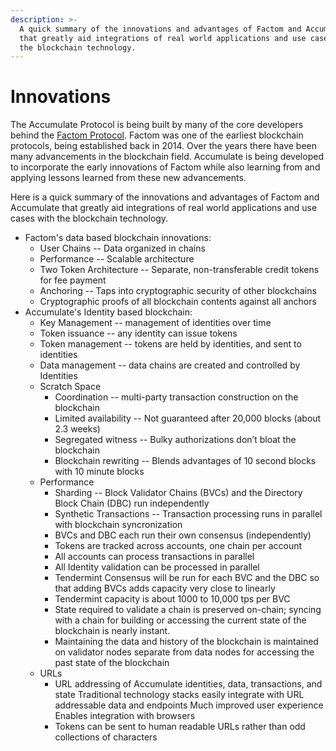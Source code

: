 ```yaml
---
description: >-
  A quick summary of the innovations and advantages of Factom and Accumulate
  that greatly aid integrations of real world applications and use cases with
  the blockchain technology.
---
```


# Innovations

The Accumulate Protocol is being built by many of the core developers behind the [Factom Protocol](https://www.factomprotocol.org). Factom was one of the earliest blockchain protocols, being established back in 2014. Over the years there have been many advancements in the blockchain field. Accumulate is being developed to incorporate the early innovations of Factom while also learning from and applying lessons learned from these new advancements.

Here is a quick summary of the innovations and advantages of Factom and Accumulate that greatly aid integrations of real world applications and use cases with the blockchain technology.

* Factom's data based blockchain innovations:
  * User Chains -- Data organized in chains
  * Performance -- Scalable architecture
  * Two Token Architecture -- Separate, non-transferable credit tokens for fee payment
  * Anchoring -- Taps into cryptographic security of other blockchains
  * Cryptographic proofs of all blockchain contents against all anchors
* Accumulate's Identity based blockchain:
  * Key Management -- management of identities over time
  * Token issuance -- any identity can issue tokens
  * Token management -- tokens are held by identities, and sent to identities
  * Data management -- data chains are created and controlled by Identities
  * Scratch Space
    * Coordination -- multi-party transaction construction on the blockchain
    * Limited availability -- Not guaranteed after 20,000 blocks (about 2.3 weeks)
    * Segregated witness -- Bulky authorizations don’t bloat the blockchain
    * Blockchain rewriting -- Blends advantages of 10 second blocks with 10 minute blocks
  * Performance
    * Sharding -- Block Validator Chains (BVCs) and the Directory Block Chain (DBC) run independently
    * Synthetic Transactions -- Transaction processing runs in parallel with blockchain syncronization
    * BVCs and DBC each run their own consensus (independently)
    * Tokens are tracked across accounts, one chain per account
    * All accounts can process transactions in parallel
    * All Identity validation can be processed in parallel
    * Tendermint Consensus will be run for each BVC and the DBC so that adding BVCs adds capacity very close to linearly
    * Tendermint capacity is about 1000 to 10,000 tps per BVC
    * State required to validate a chain is preserved on-chain; syncing with a chain for building or accessing the current state of the blockchain is nearly instant.
    * Maintaining the data and history of the blockchain is maintained on validator nodes separate from data nodes for accessing the past state of the blockchain
  * URLs
    * URL addressing of Accumulate identities, data, transactions, and state Traditional technology stacks easily integrate with URL addressable data and endpoints Much improved user experience Enables integration with browsers
    * Tokens can be sent to human readable URLs rather than odd collections of characters
